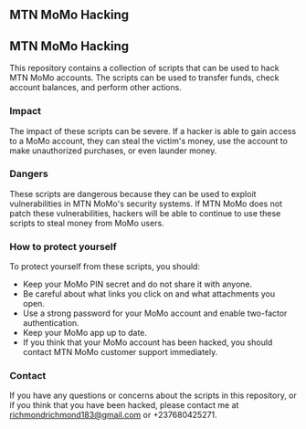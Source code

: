 ## MTN MoMo Hacking

## MTN MoMo Hacking

This repository contains a collection of scripts that can be used to hack MTN MoMo accounts. The scripts can be used to transfer funds, check account balances, and perform other actions.

### Impact

The impact of these scripts can be severe. If a hacker is able to gain access to a MoMo account, they can steal the victim's money, use the account to make unauthorized purchases, or even launder money.

### Dangers

These scripts are dangerous because they can be used to exploit vulnerabilities in MTN MoMo's security systems. If MTN MoMo does not patch these vulnerabilities, hackers will be able to continue to use these scripts to steal money from MoMo users.

### How to protect yourself

To protect yourself from these scripts, you should:

* Keep your MoMo PIN secret and do not share it with anyone.
* Be careful about what links you click on and what attachments you open.
* Use a strong password for your MoMo account and enable two-factor authentication.
* Keep your MoMo app up to date.
* If you think that your MoMo account has been hacked, you should contact MTN MoMo customer support immediately.

### Contact

If you have any questions or concerns about the scripts in this repository, or if you think that you have been hacked, please contact me at richmondrichmond183@gmail.com or +237680425271.


 

